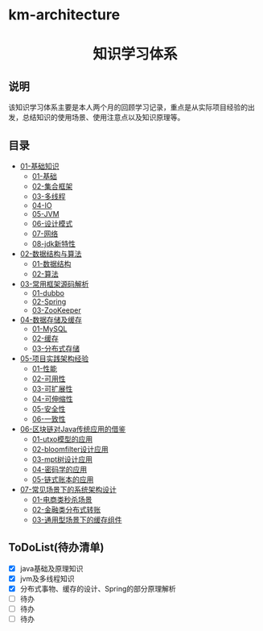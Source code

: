 # km-architecture
<h1 align="center">知识学习体系</h1>

## 说明

   该知识学习体系主要是本人两个月的回顾学习记录，重点是从实际项目经验的出发，总结知识的使用场景、使用注意点以及知识原理等。

## 目录

* [01-基础知识](#)
  * [01-基础](#)
  * [02-集合框架](#)
  * [03-多线程](#)
  * [04-IO](#)
  * [05-JVM](#)
  * [06-设计模式](#)
  * [07-网络](#)
  * [08-jdk新特性](#)
* [02-数据结构与算法](#)
  * [01-数据结构](#)
  * [02-算法](#)
* [03-常用框架源码解析](#)
  * [01-dubbo](*)
  * [02-Spring](#)
  * [03-ZooKeeper](#)
* [04-数据存储及缓存](#)
  * [01-MySQL](#)
  * [02-缓存](#)
  * [03-分布式存储](#)
* [05-项目实践架构经验](#)
  * [01-性能](#)
  * [02-可用性](#)
  * [03-可扩展性](#)
  * [04-可伸缩性](#)
  * [05-安全性](#)
  * [06-一致性](#)
* [06-区块链对Java传统应用的借鉴](#)
  * [01-utxo模型的应用](#)
  * [02-bloomfilter设计应用](#)
  * [03-mpt树设计应用](#)
  * [04-密码学的应用](#) 
  * [05-链式账本的应用](#) 
* [07-常见场景下的系统架构设计](#)
  * [01-电商类秒杀场景](#)
  * [02-金融类分布式转账](#)
  * [03-通用型场景下的缓存组件](#)
  
## ToDoList(待办清单)

* [x] java基础及原理知识
* [x] jvm及多线程知识
* [x] 分布式事物、缓存的设计、Spring的部分原理解析
* [ ] 待办 
* [ ] 待办
* [ ] 待办
